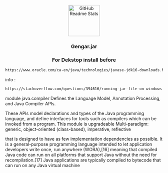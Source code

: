 
<p align="center">
 <img width="100px" src="https://upload.wikimedia.org/wikipedia/commons/8/8f/Nuvola_mimetypes_java_jar.png" align="center" alt="GitHub Readme Stats" />
</p>

<h3 align="center"><b>Gengar.jar</b></h3>
<h3 align="center">For Dekstop install before </h3>


```md
https://www.oracle.com/ca-en/java/technologies/javase-jdk16-downloads.html
```
info :
```md
https://stackoverflow.com/questions/394616/running-jar-file-on-windows

```
module java.compiler
Defines the Language Model, Annotation Processing, and Java Compiler APIs.

These APIs model declarations and types of the Java programming language, and define interfaces for tools such as compilers which can be invoked from a program.
This module is upgradeable
Multi-paradigm: generic, object-oriented (class-based), imperative, reflective

that is designed to have as few implementation dependencies as possible. It is a general-purpose programming language 
intended to let application developers write once, run anywhere (WORA),[16] meaning that compiled Java code can run on all platforms 
that support Java without the need for recompilation.[17] 
Java applications are typically compiled to bytecode that can run on any Java virtual machine
       
